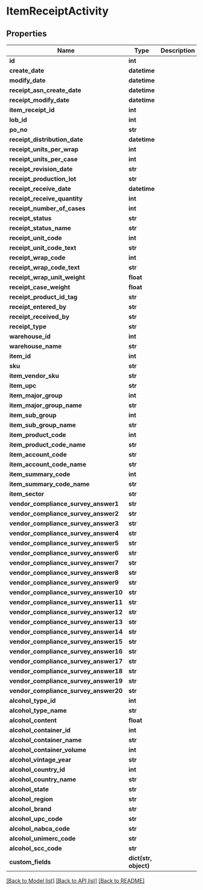 # ItemReceiptActivity

## Properties
Name | Type | Description | Notes
------------ | ------------- | ------------- | -------------
**id** | **int** |  | [optional] 
**create_date** | **datetime** |  | [optional] 
**modify_date** | **datetime** |  | [optional] 
**receipt_asn_create_date** | **datetime** |  | [optional] 
**receipt_modify_date** | **datetime** |  | [optional] 
**item_receipt_id** | **int** |  | [optional] 
**lob_id** | **int** |  | 
**po_no** | **str** |  | [optional] 
**receipt_distribution_date** | **datetime** |  | [optional] 
**receipt_units_per_wrap** | **int** |  | [optional] 
**receipt_units_per_case** | **int** |  | [optional] 
**receipt_revision_date** | **str** |  | [optional] 
**receipt_production_lot** | **str** |  | [optional] 
**receipt_receive_date** | **datetime** |  | [optional] 
**receipt_receive_quantity** | **int** |  | [optional] 
**receipt_number_of_cases** | **int** |  | [optional] 
**receipt_status** | **str** |  | [optional] 
**receipt_status_name** | **str** |  | [optional] 
**receipt_unit_code** | **int** |  | [optional] 
**receipt_unit_code_text** | **str** |  | [optional] 
**receipt_wrap_code** | **int** |  | [optional] 
**receipt_wrap_code_text** | **str** |  | [optional] 
**receipt_wrap_unit_weight** | **float** |  | [optional] 
**receipt_case_weight** | **float** |  | [optional] 
**receipt_product_id_tag** | **str** |  | [optional] 
**receipt_entered_by** | **str** |  | [optional] 
**receipt_received_by** | **str** |  | [optional] 
**receipt_type** | **str** |  | [optional] 
**warehouse_id** | **int** |  | [optional] 
**warehouse_name** | **str** |  | [optional] 
**item_id** | **int** |  | [optional] 
**sku** | **str** |  | [optional] 
**item_vendor_sku** | **str** |  | [optional] 
**item_upc** | **str** |  | [optional] 
**item_major_group** | **int** |  | [optional] 
**item_major_group_name** | **str** |  | [optional] 
**item_sub_group** | **int** |  | [optional] 
**item_sub_group_name** | **str** |  | [optional] 
**item_product_code** | **int** |  | [optional] 
**item_product_code_name** | **str** |  | [optional] 
**item_account_code** | **str** |  | [optional] 
**item_account_code_name** | **str** |  | [optional] 
**item_summary_code** | **int** |  | [optional] 
**item_summary_code_name** | **str** |  | [optional] 
**item_sector** | **str** |  | [optional] 
**vendor_compliance_survey_answer1** | **str** |  | [optional] 
**vendor_compliance_survey_answer2** | **str** |  | [optional] 
**vendor_compliance_survey_answer3** | **str** |  | [optional] 
**vendor_compliance_survey_answer4** | **str** |  | [optional] 
**vendor_compliance_survey_answer5** | **str** |  | [optional] 
**vendor_compliance_survey_answer6** | **str** |  | [optional] 
**vendor_compliance_survey_answer7** | **str** |  | [optional] 
**vendor_compliance_survey_answer8** | **str** |  | [optional] 
**vendor_compliance_survey_answer9** | **str** |  | [optional] 
**vendor_compliance_survey_answer10** | **str** |  | [optional] 
**vendor_compliance_survey_answer11** | **str** |  | [optional] 
**vendor_compliance_survey_answer12** | **str** |  | [optional] 
**vendor_compliance_survey_answer13** | **str** |  | [optional] 
**vendor_compliance_survey_answer14** | **str** |  | [optional] 
**vendor_compliance_survey_answer15** | **str** |  | [optional] 
**vendor_compliance_survey_answer16** | **str** |  | [optional] 
**vendor_compliance_survey_answer17** | **str** |  | [optional] 
**vendor_compliance_survey_answer18** | **str** |  | [optional] 
**vendor_compliance_survey_answer19** | **str** |  | [optional] 
**vendor_compliance_survey_answer20** | **str** |  | [optional] 
**alcohol_type_id** | **int** |  | [optional] 
**alcohol_type_name** | **str** |  | [optional] 
**alcohol_content** | **float** |  | [optional] 
**alcohol_container_id** | **int** |  | [optional] 
**alcohol_container_name** | **str** |  | [optional] 
**alcohol_container_volume** | **int** |  | [optional] 
**alcohol_vintage_year** | **str** |  | [optional] 
**alcohol_country_id** | **int** |  | [optional] 
**alcohol_country_name** | **str** |  | [optional] 
**alcohol_state** | **str** |  | [optional] 
**alcohol_region** | **str** |  | [optional] 
**alcohol_brand** | **str** |  | [optional] 
**alcohol_upc_code** | **str** |  | [optional] 
**alcohol_nabca_code** | **str** |  | [optional] 
**alcohol_unimerc_code** | **str** |  | [optional] 
**alcohol_scc_code** | **str** |  | [optional] 
**custom_fields** | **dict(str, object)** |  | [optional] 

[[Back to Model list]](../README.md#documentation-for-models) [[Back to API list]](../README.md#documentation-for-api-endpoints) [[Back to README]](../README.md)


